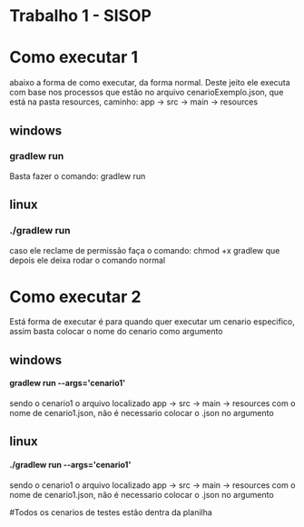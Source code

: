 # Trabalho 1 - SISOP 

# Como executar 1
abaixo a forma de como executar, da forma normal. Deste jeito ele executa com base nos processos que estão no arquivo cenarioExemplo.json, que está na pasta
resources, caminho:  app -> src -> main -> resources

## windows
### gradlew run
Basta fazer o comando: gradlew run

## linux
### ./gradlew run
caso ele reclame de permissão faça o comando:  chmod +x gradlew 
que depois ele deixa rodar o comando normal

# Como executar 2
Está forma de executar é para quando quer executar um cenario especifico, assim basta colocar o nome do cenario como argumento

## windows
#### gradlew run --args='cenario1'     
sendo o cenario1 o arquivo localizado  app -> src -> main -> resources com o nome de cenario1.json, não é necessario colocar o .json no argumento

## linux
#### ./gradlew run --args='cenario1'     
sendo o cenario1 o arquivo localizado  app -> src -> main -> resources com o nome de cenario1.json, não é necessario colocar o .json no argumento

#Todos os cenarios de testes estão dentra da planilha